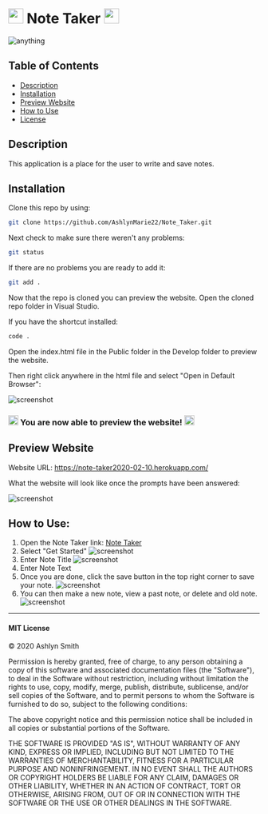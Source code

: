 # <img src="https://media.giphy.com/media/3og0INs7kEnoBYDGNi/giphy.gif" width="30px"> Note Taker <img src="https://media.giphy.com/media/3og0INs7kEnoBYDGNi/giphy.gif" width="30px">
![anything](https://img.shields.io/badge/license-MIT-red)

## Table of Contents

* [Description](#description)
* [Installation](#installation)
* [Preview Website](#preview-website)
* [How to Use](#how-to-use)
* [License](#mit-license)


## Description

This application is a place for the user to write and save notes.  

## Installation

Clone this repo by using:

```bash
git clone https://github.com/AshlynMarie22/Note_Taker.git
````

Next check to make sure there weren't any problems:
```bash
git status
````

If there are no problems you are ready to add it:

```bash
git add .
````

Now that the repo is cloned you can preview the website. Open the cloned repo folder in Visual Studio.

If you have the shortcut installed:

```bash
code .
````

Open the index.html file in the Public folder in the Develop folder to preview the website.

Then right click anywhere in the html file and select "Open in Default Browser":

![screenshot](https://ashlynimages.s3.us-east-2.amazonaws.com/Screen+Shot+2020-08-27+at+3.27.50+PM.png)


### <img src="https://cdn.shopify.com/s/files/1/1061/1924/products/4_grande.png?v=1571606116" width="20px"/> You are now able to preview the website! <img src="https://cdn.shopify.com/s/files/1/1061/1924/products/4_grande.png?v=1571606116" width="20px"/>


## Preview Website

Website URL: https://note-taker2020-02-10.herokuapp.com/

What the website will look like once the prompts have been answered:

![screenshot](https://ashlynimages.s3.us-east-2.amazonaws.com/Screen+Shot+2020-10-05+at+3.28.51+PM.png)

## How to Use:
1. Open the Note Taker link: [Note Taker ](https://note-taker2020-02-10.herokuapp.com/)
2. Select "Get Started"
![screenshot](https://ashlynimages.s3.us-east-2.amazonaws.com/Screen+Shot+2020-10-05+at+3.38.36+PM.png)
3. Enter Note Title
![screenshot](https://ashlynimages.s3.us-east-2.amazonaws.com/Screen+Shot+2020-10-05+at+3.32.12+PM.png)
4. Enter Note Text
4. Once you are done, click the save button in the top right corner to save your note. 
![screenshot](https://ashlynimages.s3.us-east-2.amazonaws.com/Screen+Shot+2020-10-05+at+3.32.55+PM.png)
5. You can then make a new note, view a past note, or delete and old note.
![screenshot](https://ashlynimages.s3.us-east-2.amazonaws.com/Screen+Shot+2020-10-05+at+3.34.10+PM.png)


---

#### MIT License

© 2020 Ashlyn Smith

Permission is hereby granted, free of charge, to any person obtaining a copy
of this software and associated documentation files (the "Software"), to deal
in the Software without restriction, including without limitation the rights
to use, copy, modify, merge, publish, distribute, sublicense, and/or sell
copies of the Software, and to permit persons to whom the Software is
furnished to do so, subject to the following conditions:

The above copyright notice and this permission notice shall be included in all
copies or substantial portions of the Software.

THE SOFTWARE IS PROVIDED "AS IS", WITHOUT WARRANTY OF ANY KIND, EXPRESS OR
IMPLIED, INCLUDING BUT NOT LIMITED TO THE WARRANTIES OF MERCHANTABILITY,
FITNESS FOR A PARTICULAR PURPOSE AND NONINFRINGEMENT. IN NO EVENT SHALL THE
AUTHORS OR COPYRIGHT HOLDERS BE LIABLE FOR ANY CLAIM, DAMAGES OR OTHER
LIABILITY, WHETHER IN AN ACTION OF CONTRACT, TORT OR OTHERWISE, ARISING FROM,
OUT OF OR IN CONNECTION WITH THE SOFTWARE OR THE USE OR OTHER DEALINGS IN THE
SOFTWARE.